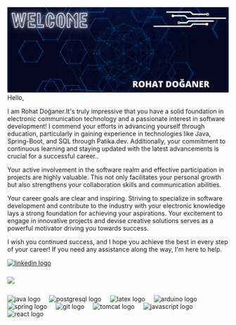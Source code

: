 <img src ="rd.png"/>
Hello,

I am Rohat Doğaner.It's truly impressive that you have a solid foundation in electronic communication technology and a passionate interest in software development! I commend your efforts in advancing yourself through education, particularly in gaining experience in technologies like Java, Spring-Boot, and SQL through Patika.dev. Additionally, your commitment to continuous learning and staying updated with the latest advancements is crucial for a successful career..

Your active involvement in the software realm and effective participation in projects are highly valuable. This not only facilitates your personal growth but also strengthens your collaboration skills and communication abilities.


Your career goals are clear and inspiring. Striving to specialize in software development and contribute to the industry with your electronic knowledge lays a strong foundation for achieving your aspirations. Your excitement to engage in innovative projects and devise creative solutions serves as a powerful motivator driving you towards success.

I wish you continued success, and I hope you achieve the best in every step of your career! If you need any assistance along the way, I'm here to help.
<div align="left">
  <a href="https://www.linkedin.com/in/rohatdo%C4%9Faner/" target="_blank">
    <img src="https://raw.githubusercontent.com/maurodesouza/profile-readme-generator/master/src/assets/icons/social/linkedin/default.svg" width="52" height="40" alt="linkedin logo"  />
  </a>
</div>

###

<div align="left">
  <img src="https://profile-counter.glitch.me/rohatdgnr/count.svg?"  />
</div>

###

<div align="left">
  <img src="https://cdn.jsdelivr.net/gh/devicons/devicon/icons/java/java-original.svg" height="40" alt="java logo"  />
  <img width="12" />
  <img src="https://cdn.jsdelivr.net/gh/devicons/devicon/icons/postgresql/postgresql-original.svg" height="40" alt="postgresql logo"  />
  <img width="12" />
  <img src="https://cdn.jsdelivr.net/gh/devicons/devicon/icons/latex/latex-original.svg" height="40" alt="latex logo"  />
  <img width="12" />
  <img src="https://cdn.jsdelivr.net/gh/devicons/devicon/icons/arduino/arduino-original.svg" height="40" alt="arduino logo"  />
  <img width="12" />
  <img src="https://cdn.jsdelivr.net/gh/devicons/devicon/icons/spring/spring-original.svg" height="40" alt="spring logo"  />
  <img width="12" />
  <img src="https://cdn.jsdelivr.net/gh/devicons/devicon/icons/git/git-original.svg" height="40" alt="git logo"  />
  <img width="12" />
  <img src="https://cdn.jsdelivr.net/gh/devicons/devicon/icons/tomcat/tomcat-original.svg" height="40" alt="tomcat logo"  />
  <img width="12" />
  <img src="https://cdn.jsdelivr.net/gh/devicons/devicon/icons/javascript/javascript-original.svg" height="40" alt="javascript logo"  />
  <img width="12" />
  <img src="https://cdn.jsdelivr.net/gh/devicons/devicon/icons/react/react-original.svg" height="40" alt="react logo"  />
</div>

###
